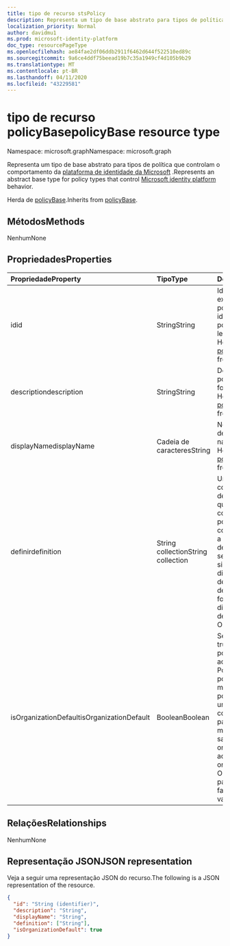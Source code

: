 ```yaml
---
title: tipo de recurso stsPolicy
description: Representa um tipo de base abstrato para tipos de política que controlam o comportamento da plataforma de identidade da Microsoft.
localization_priority: Normal
author: davidmu1
ms.prod: microsoft-identity-platform
doc_type: resourcePageType
ms.openlocfilehash: ae84fae2df06ddb2911f6462d644f522510ed89c
ms.sourcegitcommit: 9a6ce4ddf75beead19b7c35a1949cf4d105b9b29
ms.translationtype: MT
ms.contentlocale: pt-BR
ms.lasthandoff: 04/11/2020
ms.locfileid: "43229581"
---
```

# <a name="policybase-resource-type"></a><span data-ttu-id="756f1-103">tipo de recurso policyBase</span><span class="sxs-lookup"><span data-stu-id="756f1-103">policyBase resource type</span></span>

<span data-ttu-id="756f1-104">Namespace: microsoft.graph</span><span class="sxs-lookup"><span data-stu-id="756f1-104">Namespace: microsoft.graph</span></span>

<span data-ttu-id="756f1-105">Representa um tipo de base abstrato para tipos de política que controlam o comportamento da [plataforma de identidade da Microsoft](https://docs.microsoft.com/azure/active-directory/develop/) .</span><span class="sxs-lookup"><span data-stu-id="756f1-105">Represents an abstract base type for policy types that control [Microsoft identity platform](https://docs.microsoft.com/azure/active-directory/develop/) behavior.</span></span>

<span data-ttu-id="756f1-106">Herda de [policyBase](policyBase.md).</span><span class="sxs-lookup"><span data-stu-id="756f1-106">Inherits from [policyBase](policyBase.md).</span></span>

## <a name="methods"></a><span data-ttu-id="756f1-107">Métodos</span><span class="sxs-lookup"><span data-stu-id="756f1-107">Methods</span></span>

<span data-ttu-id="756f1-108">Nenhum</span><span class="sxs-lookup"><span data-stu-id="756f1-108">None</span></span>

## <a name="properties"></a><span data-ttu-id="756f1-109">Propriedades</span><span class="sxs-lookup"><span data-stu-id="756f1-109">Properties</span></span>

| <span data-ttu-id="756f1-110">Propriedade</span><span class="sxs-lookup"><span data-stu-id="756f1-110">Property</span></span>     | <span data-ttu-id="756f1-111">Tipo</span><span class="sxs-lookup"><span data-stu-id="756f1-111">Type</span></span>        | <span data-ttu-id="756f1-112">Descrição</span><span class="sxs-lookup"><span data-stu-id="756f1-112">Description</span></span> |
|:-------------|:------------|:------------|
|<span data-ttu-id="756f1-113">id</span><span class="sxs-lookup"><span data-stu-id="756f1-113">id</span></span>|<span data-ttu-id="756f1-114">String</span><span class="sxs-lookup"><span data-stu-id="756f1-114">String</span></span>| <span data-ttu-id="756f1-115">Identificador exclusivo da política.</span><span class="sxs-lookup"><span data-stu-id="756f1-115">Unique identifier for this policy.</span></span> <span data-ttu-id="756f1-116">Somente leitura.</span><span class="sxs-lookup"><span data-stu-id="756f1-116">Read-only.</span></span> <span data-ttu-id="756f1-117">Herdado de [policyBase](policyBase.md).</span><span class="sxs-lookup"><span data-stu-id="756f1-117">Inherited from [policyBase](policyBase.md).</span></span>|
|<span data-ttu-id="756f1-118">description</span><span class="sxs-lookup"><span data-stu-id="756f1-118">description</span></span>|<span data-ttu-id="756f1-119">String</span><span class="sxs-lookup"><span data-stu-id="756f1-119">String</span></span>| <span data-ttu-id="756f1-120">Descrição da política.</span><span class="sxs-lookup"><span data-stu-id="756f1-120">Description for this policy.</span></span> <span data-ttu-id="756f1-121">Herdado de [policyBase](policyBase.md).</span><span class="sxs-lookup"><span data-stu-id="756f1-121">Inherited from [policyBase](policyBase.md).</span></span>|
|<span data-ttu-id="756f1-122">displayName</span><span class="sxs-lookup"><span data-stu-id="756f1-122">displayName</span></span>|<span data-ttu-id="756f1-123">Cadeia de caracteres</span><span class="sxs-lookup"><span data-stu-id="756f1-123">String</span></span>| <span data-ttu-id="756f1-124">Nome para exibição dessa política.</span><span class="sxs-lookup"><span data-stu-id="756f1-124">Display name for this policy.</span></span> <span data-ttu-id="756f1-125">Herdado de [policyBase](policyBase.md).</span><span class="sxs-lookup"><span data-stu-id="756f1-125">Inherited from [policyBase](policyBase.md).</span></span>|
|<span data-ttu-id="756f1-126">definir</span><span class="sxs-lookup"><span data-stu-id="756f1-126">definition</span></span>|<span data-ttu-id="756f1-127">String collection</span><span class="sxs-lookup"><span data-stu-id="756f1-127">String collection</span></span>| <span data-ttu-id="756f1-128">Uma coleção String contendo uma cadeia de caracteres JSON que define as regras e configurações de uma política.</span><span class="sxs-lookup"><span data-stu-id="756f1-128">A string collection containing a JSON string that defines the rules and settings for a policy.</span></span> <span data-ttu-id="756f1-129">A sintaxe da definição difere para cada tipo de política derivada.</span><span class="sxs-lookup"><span data-stu-id="756f1-129">The syntax for the definition differs for each derived policy type.</span></span> <span data-ttu-id="756f1-130">Obrigatório.</span><span class="sxs-lookup"><span data-stu-id="756f1-130">Required.</span></span>|
|<span data-ttu-id="756f1-131">isOrganizationDefault</span><span class="sxs-lookup"><span data-stu-id="756f1-131">isOrganizationDefault</span></span>|<span data-ttu-id="756f1-132">Boolean</span><span class="sxs-lookup"><span data-stu-id="756f1-132">Boolean</span></span>|<span data-ttu-id="756f1-133">Se definido como true, ativa esta política.</span><span class="sxs-lookup"><span data-stu-id="756f1-133">If set to true, activates this policy.</span></span> <span data-ttu-id="756f1-134">Pode haver muitas políticas para o mesmo tipo de política, mas apenas uma pode ser ativada como a organização padrão.</span><span class="sxs-lookup"><span data-stu-id="756f1-134">There can be many policies for the same policy type, but only one can be activated as the organization default.</span></span> <span data-ttu-id="756f1-135">Opcional, o valor padrão é false.</span><span class="sxs-lookup"><span data-stu-id="756f1-135">Optional, default value is false.</span></span>|

## <a name="relationships"></a><span data-ttu-id="756f1-136">Relações</span><span class="sxs-lookup"><span data-stu-id="756f1-136">Relationships</span></span>

<span data-ttu-id="756f1-137">Nenhum</span><span class="sxs-lookup"><span data-stu-id="756f1-137">None</span></span>

## <a name="json-representation"></a><span data-ttu-id="756f1-138">Representação JSON</span><span class="sxs-lookup"><span data-stu-id="756f1-138">JSON representation</span></span>

<span data-ttu-id="756f1-139">Veja a seguir uma representação JSON do recurso.</span><span class="sxs-lookup"><span data-stu-id="756f1-139">The following is a JSON representation of the resource.</span></span>

<!-- {
  "blockType": "resource",
  "optionalProperties": [

  ],
  "@odata.type": "microsoft.graph.stsPolicy",
  "baseType": "microsoft.graph.policyBase",
  "keyProperty": "id"
}-->

```json
{
  "id": "String (identifier)",
  "description": "String",
  "displayName": "String",
  "definition": ["String"],
  "isOrganizationDefault": true
}
```

<!-- uuid: 16cd6b66-4b1a-43a1-adaf-3a886856ed98
2019-02-04 14:57:30 UTC -->
<!-- {
  "type": "#page.annotation",
  "description": "stsPolicy resource",
  "keywords": "",
  "section": "documentation",
  "tocPath": ""
}-->